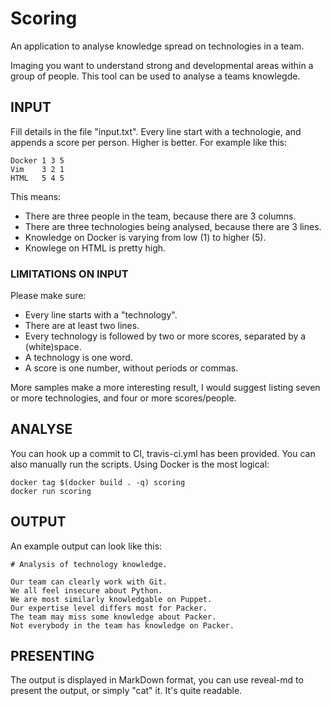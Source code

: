 # Scoring
An application to analyse knowledge spread on technologies in a team.

Imaging you want to understand strong and developmental areas within a group
of people. This tool can be used to analyse a teams knowlegde.

## INPUT
Fill details in the file "input.txt". Every line start with a technologie,
and appends a score per person. Higher is better. For example like this:

    Docker 1 3 5
    Vim    3 2 1
    HTML   5 4 5

This means:
- There are three people in the team, because there are 3 columns.
- There are three technologies being analysed, because there are 3 lines.
- Knowledge on Docker is varying from low (1) to higher (5).
- Knowlege on HTML is pretty high.

### LIMITATIONS ON INPUT
Please make sure:
- Every line starts with a "technology".
- There are at least two lines.
- Every technology is followed by two or more scores, separated by a
  (white)space.
- A technology is one word.
- A score is one number, without periods or commas.

More samples make a more interesting result, I would suggest listing seven or
more technologies, and four or more scores/people.

## ANALYSE
You can hook up a commit to CI, travis-ci.yml has been provided.
You can also manually run the scripts. Using Docker is the most logical:
     
    docker tag $(docker build . -q) scoring
    docker run scoring

## OUTPUT
An example output can look like this:

    # Analysis of technology knowledge.

    Our team can clearly work with Git.
    We all feel insecure about Python.
    We are most similarly knowledgable on Puppet.
    Our expertise level differs most for Packer.
    The team may miss some knowledge about Packer.
    Not everybody in the team has knowledge on Packer.

## PRESENTING
The output is displayed in MarkDown format, you can use reveal-md to
present the output, or simply "cat" it. It's quite readable.
